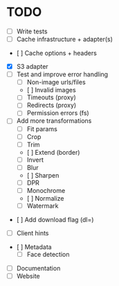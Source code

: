 # TODO

- [ ] Write tests
- [ ] Cache infrastructure + adapter(s)
- [ ] Cache options + headers
- [x] S3 adapter
- [ ] Test and improve error handling
  - [ ] Non-image urls/files
  - [ ] Invalid images
  - [ ] Timeouts (proxy)
  - [ ] Redirects (proxy)
  - [ ] Permission errors (fs)
- [ ] Add more transformations
  - [ ] Fit params
  - [ ] Crop
  - [ ] Trim
  - [ ] Extend (border)
  - [ ] Invert
  - [ ] Blur
  - [ ] Sharpen
  - [ ] DPR
  - [ ] Monochrome
  - [ ] Normalize
  - [ ] Watermark
- [ ] Add download flag (dl=<filename>)
- [ ] Client hints
- [ ] Metadata
  - [ ] Face detection
- [ ] Documentation
- [ ] Website
